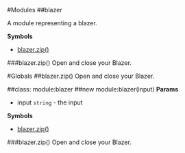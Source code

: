 #Modules
<a name="module_blazer"></a>
##blazer

A module representing a blazer.

  
**Symbols**  
* [blazer.zip()](#module_blazer#zip)

<a name="module_blazer#zip"></a>
###blazer.zip()
Open and close your Blazer.

#Globals
<a name="module_blazer#zip"></a>
##blazer.zip()
Open and close your Blazer.

<a name="module_blazer"></a>
##class: module:blazer
<a name="module_blazer"></a>
##new module:blazer(input)
**Params**

- input `string` - the input

**Symbols**  
* [blazer.zip()](#module_blazer#zip)

<a name="module_blazer#zip"></a>
###blazer.zip()
Open and close your Blazer.

